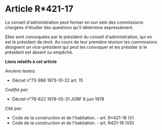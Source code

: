 # Article R*421-17

Le conseil d'administration peut former en son sein des commissions chargées d'étudier des questions qu'il détermine
expressément.

Elles sont convoquées par le président du conseil d'administration, qui en est le président de droit. Au cours de leur
première réunion les commissions désignent un vice-président qui peut les convoquer et les présider si le président est
absent ou empêché.

**Liens relatifs à cet article**

_Anciens textes_:

  - Décret n°73-986 1973-10-22 art. 15

_Codifié par_:

  - Décret n°78-622 1978-05-31 JORF 8 juin 1978

_Cité par_:

  - Code de la construction et de l'habitation. - art. R*421-18 (V)
  - Code de la construction et de l'habitation. - art. R421-16 (VD)
